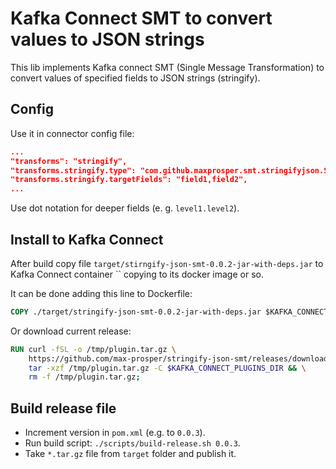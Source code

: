 # Kafka Connect SMT to convert values to JSON strings
This lib implements Kafka connect SMT (Single Message Transformation) to
convert values of specified fields to JSON strings (stringify).

## Config
Use it in connector config file:
~~~json
...
"transforms": "stringify",
"transforms.stringify.type": "com.github.maxprosper.smt.stringifyjson.StringifyJson$Value",
"transforms.stringify.targetFields": "field1,field2",
...
~~~

Use dot notation for deeper fields (e. g. `level1.level2`).

## Install to Kafka Connect
After build copy file `target/stirngify-json-smt-0.0.2-jar-with-deps.jar`
to Kafka Connect container `` copying to its docker image or so.

It can be done adding this line to Dockerfile:
~~~Dockerfile
COPY ./target/stringify-json-smt-0.0.2-jar-with-deps.jar $KAFKA_CONNECT_PLUGINS_DIR
~~~

Or download current release:
~~~Dockerfile
RUN curl -fSL -o /tmp/plugin.tar.gz \
    https://github.com/max-prosper/stringify-json-smt/releases/download/0.0.2/stringify-json-smt-0.0.2.tar.gz && \
    tar -xzf /tmp/plugin.tar.gz -C $KAFKA_CONNECT_PLUGINS_DIR && \
    rm -f /tmp/plugin.tar.gz;
~~~

## Build release file
- Increment version in `pom.xml` (e.g. to `0.0.3`).
- Run build script: `./scripts/build-release.sh 0.0.3`.
- Take `*.tar.gz` file from `target` folder and publish it.